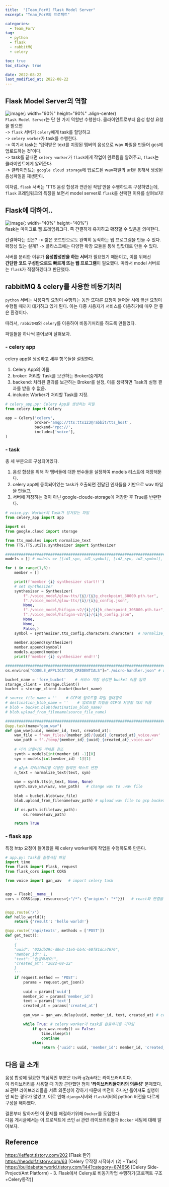 ```yaml
---
title:  "[Team_ForV] Flask Model Server"
excerpt: "Team_ForV의 프로젝트"

categories:
  - Team_ForV
tag:
  - python
  - flask
  - rabbitMQ
  - celery

toc: true
toc_sticky: true

date: 2022-08-22
last_modified_at: 2022-08-22
---
```

## Flask Model Server의 역할
![image](/assets/images/Team_ForV/6-1.png){: width="90%" height="90%" .align-center}<br>
`Flask Model Server`는 단 한 가지 역할만 수행한다.
클라이언트로부터 음성 합성 요청을 받으면  
-> `flask` 서버가 `celery`에게 task를 할당하고  
-> `celery worker`가 task를 수행한다.  
-> 여기서 task는 '입력받은 text를 지정된 멤버의 음성으로 wav 파일을 만들어 gcs에 업로드하는 것'이다.  
-> task를 끝내면 `celery worker`가 `flask`에게 작업이 완료됨을 알려주고, `flask`는 클라이언트에게 알려준다.  
-> 클라이언트는 `google cloud storage`에 업로드된 wav파일의 url을 통해서 생성된 음성파일을 재생한다.

이처럼, `flask` 서버는 'TTS 음성 합성과 연관된 작업'만을 수행하도록 구성하였는데,  
`flask` 프레임워크의 특징을 보면서 model server로 `flask`를 선택한 이유를 살펴보자!

## Flask에 대하여..
![image](/assets/images/Team_ForV/6-2.png){: width="40%" height="40%"}<br>
flask는 마이크로 웹 프레임워크다.
즉 간결하게 유지하고 확장할 수 있음을 의미한다.

간결하다는 것은? -> 짧은 코드만으로도 완벽히 동작하는 웹 프로그램을 만들 수 있다.  
확장성 있는 설계? -> 플라스크에는 다양한 확장 모듈을 통해 입맛대로 만들 수 있다.

서버를 분리한 이유가 **음성합성만을 하는 서버**가 필요했기 때문이고, 이를 위해선  
**간단한 코드 구성만으로도 빠르게 뜨는 웹 프로그램**이 필요했다. 따라서 model 서버로는 `flask`가 적절하겠다고 판단했다.

## rabbitMQ & celery를 사용한 비동기처리
`python` 서버는 사용자의 요청이 수행되는 동안 또다른 요청이 들어올 시에 앞선 요청이 수행될 때까지 대기하고 있게 된다. 이는 다중 사용자가 서비스를 이용하기에 매우 안 좋은 환경이다.  

따라서, `rabbitMQ`와 `celery`를 이용하여 비동기처리를 하도록 만들었다.  

파일들을 하나씩 뜯어보며 살펴보자.

### - celery app
celery app을 생성하고 세부 항목들을 설정한다.
1. Celery App의 이름.
2. broker: 처리할 Task를 보관하는 Broker(중계자)
3. backend: 처리된 결과를 보관하는 Broker를 설정, 이를 생략하면 Task의 실행 결과를 받을 수 없음.
4. include: Worker가 처리할 Task를 지정.

```python
# celery_app.py: Celery App을 생성하는 파일
from celery import Celery

app = Celery('celery',
             broker='amqp://tts:tts123@rabbit/tts_host',
             backend='rpc://',
             include=['voice'],
)
```

### - task
총 세 부분으로 구성되어있다.
1. 음성 합성을 위해 각 멤버들에 대한 변수들을 설정하여 models 리스트에 저장해둔다.
2. celery app에 등록되어있는 task가 호출되면 전달된 인자들을 기반으로 wav 파일을 만들고,
3. 서버에 저장하는 것이 아닌 google-cloude-storage에 저장한 후 True를 반환한다.

```python
# voice.py: Worker의 Task가 담겨있는 파일
from celery_app import app

import os
from google.cloud import storage

from tts_modules import normalize_text
from TTS.TTS.utils.synthesizer import Synthesizer

############################################################################################################
models = [] # models => [[id1_syn, id1_symbol], [id2_syn, id2_symbol], [id3_syn, id3_symbol], ...]

for i in range(1,6):
    member = []

    print(f'member {i} synthesizer start!!')
    # set synthesizer
    synthesizer = Synthesizer(
        f"./voice_model/glow-tts/{i}/{i}g_checkpoint_30000.pth.tar",
        f"./voice_model/glow-tts/{i}/{i}g_config.json",
        None,
        f"./voice_model/hifigan-v2/{i}/{i}h_checkpoint_305000.pth.tar",
        f"./voice_model/hifigan-v2/{i}/{i}h_config.json",
        None,
        None,
        False,)
    symbol = synthesizer.tts_config.characters.characters  # normalize_text가 호출될 때 필요한 변수
    
    member.append(synthesizer)
    member.append(symbol)
    models.append(member)
    print(f'member {i} synthesizer end!!')

############################################################################################################
os.environ["GOOGLE_APPLICATION_CREDENTIALS"]="./micro-handler.json" # wav gcp bucket 업로드를 위한 key path

bucket_name = 'forv_bucket'    # 서비스 계정 생성한 bucket 이름 입력
storage_client = storage.Client()
bucket = storage_client.bucket(bucket_name)

# source_file_name = ''    # GCP에 업로드할 파일 절대경로
# destination_blob_name = ''    # 업로드할 파일을 GCP에 저장할 때의 이름
# blob = bucket.blob(destination_blob_name)
# blob.upload_from_filename(source_file_name)

############################################################################################################
@app.task(name="gan_wav")
def gan_wav(uuid, member_id, text, created_at):
    wav_file = f'wav_files/{member_id}/{uuid}_{created_at}_voice.wav'
    wav_path = f'./temp/{member_id}_{uuid}_{created_at}_voice.wav'
    
    # 미리 만들어둔 객체를 참조
    synth = models[int(member_id) -1][0]
    sym = models[int(member_id) -1][1]

    # g2pk 라이브러리를 이용한 입력된 텍스트 변환
    n_text = normalize_text(text, sym)
    
    wav = synth.tts(n_text, None, None)
    synth.save_wav(wav, wav_path)   # change wav to .wav file
    
    blob = bucket.blob(wav_file)
    blob.upload_from_filename(wav_path) # upload wav file to gcp bucket

    if os.path.isfile(wav_path):
        os.remove(wav_path)

    return True
```

### - flask app
특정 http 요청이 들어왔을 때 celery worker에게 작업을 수행하도록 만든다.

```python
# app.py: Task를 실행시킬 파일
import time
from flask import Flask, request
from flask_cors import CORS

from voice import gan_wav   # import celery task


app = Flask(__name__)
cors = CORS(app, resources={r"/*": {"origins": "*"}})   # react와 연결을 위한 cors 설정


@app.route('/')
def hello_world():
    return {'result': 'hello world!'}

@app.route('/api/texts', methods = ['POST'])
def get_text():
    '''
    {
    "uuid": "022db29c-d0e2-11e5-bb4c-60f81dca7676",
    "member_id": 1,
    "text": "안녕하세요!",
    "created_at": "2022-08-22"
    }
    '''
    if request.method == 'POST':
        params = request.get_json()
        
        uuid = params['uuid']
        member_id = params['member_id']
        text = params['text']
        created_at = params['created_at']
        
        gan_wav = gan_wav.delay(uuid, member_id, text, created_at) # celery task에 인자 전달

        while True: # celery worker가 task를 완료하기를 기다림
            if gan_wav.ready() == False:
                time.sleep(5)
                continue
            else:
                return {'uuid': uuid, 'member_id': member_id, 'created_at': created_at}
```

## 다음 글 소개
음성 합성에 필요한 핵심적인 부분은 tts와 g2pk라는 라이브러리이다.  
이 라이브러리를 사용할 때 가장 곤란했던 점이 **'라이브러리들끼리의 의존성'** 문제였다.  
ai 관련 라이브러리들을 서로 의존성이 강하기 때문에 버전이 하나만 틀어져도 실행이 안 되는 경우가 많았고, 
이로 인해 `django`서버와 `flask`서버의 python 버전을 다르게 구성을 해야했다.  

결론부터 말하자면 이 문제를 해결하기위해 `Docker`를 도입했다.  
다음 게시글에서는 이 프로젝트에 쓰인 ai 관련 라이브러리들과 `Docker` 세팅에 대해 알아보자.

## Reference
<https://leffept.tistory.com/202> [Flask 란?]  
<https://heodolf.tistory.com/63> [Celery 무작정 시작하기 (2) - Task]  
<https://buildabetterworld.tistory.com/144?category=874656> [Celery Side-Project(Ant Platform) - 3. Flask에서 Celery로 비동기작업 수행하기(프로젝트 구조+Celery동작)]  

